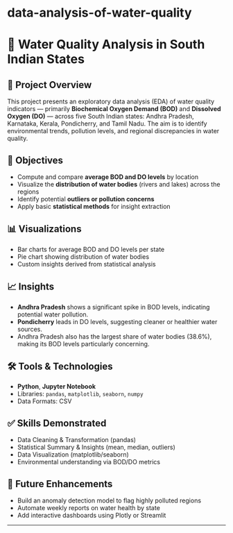 # data-analysis-of-water-quality
# 🌊 Water Quality Analysis in South Indian States

## 📌 Project Overview
This project presents an exploratory data analysis (EDA) of water quality indicators — primarily **Biochemical Oxygen Demand (BOD)** and **Dissolved Oxygen (DO)** — across five South Indian states: Andhra Pradesh, Karnataka, Kerala, Pondicherry, and Tamil Nadu. The aim is to identify environmental trends, pollution levels, and regional discrepancies in water quality.

## 🎯 Objectives
- Compute and compare **average BOD and DO levels** by location
- Visualize the **distribution of water bodies** (rivers and lakes) across the regions
- Identify potential **outliers or pollution concerns**
- Apply basic **statistical methods** for insight extraction

## 📊 Visualizations
- Bar charts for average BOD and DO levels per state
- Pie chart showing distribution of water bodies
- Custom insights derived from statistical analysis

## 📈 Insights
- **Andhra Pradesh** shows a significant spike in BOD levels, indicating potential water pollution.
- **Pondicherry** leads in DO levels, suggesting cleaner or healthier water sources.
- Andhra Pradesh also has the largest share of water bodies (38.6%), making its BOD levels particularly concerning.

## 🛠️ Tools & Technologies
- **Python**, **Jupyter Notebook**
- Libraries: `pandas`, `matplotlib`, `seaborn`, `numpy`
- Data Formats: CSV


## ✅ Skills Demonstrated
- Data Cleaning & Transformation (pandas)
- Statistical Summary & Insights (mean, median, outliers)
- Data Visualization (matplotlib/seaborn)
- Environmental understanding via BOD/DO metrics

## 🔮 Future Enhancements
- Build an anomaly detection model to flag highly polluted regions
- Automate weekly reports on water health by state
- Add interactive dashboards using Plotly or Streamlit

---

